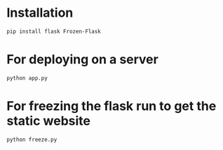 # Installation

```bash
pip install flask Frozen-Flask
```


# For deploying on a server
```bash
python app.py
```

# For freezing the flask run to get the static website

```bash
python freeze.py
```

